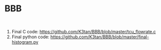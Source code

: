 # BBB
</br>

1. Final C code: https://github.com/K3tan/BBB/blob/master/tcu_flowrate.c
2. Final python code: https://github.com/K3tan/BBB/blob/master/final-histogram.py
